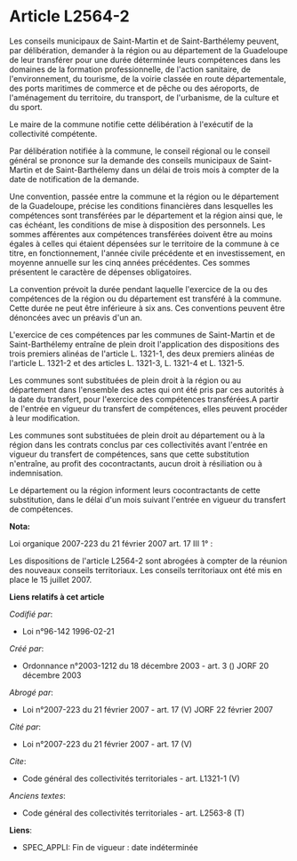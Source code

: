 # Article L2564-2

Les conseils municipaux de Saint-Martin et de Saint-Barthélemy peuvent, par délibération, demander à la région ou au
département de la Guadeloupe de leur transférer pour une durée déterminée leurs compétences dans les domaines de la formation
professionnelle, de l'action sanitaire, de l'environnement, du tourisme, de la voirie classée en route départementale, des
ports maritimes de commerce et de pêche ou des aéroports, de l'aménagement du territoire, du transport, de l'urbanisme, de la
culture et du sport. 

Le maire de la commune notifie cette délibération à l'exécutif de la collectivité compétente. 

Par délibération notifiée à la commune, le conseil régional ou le conseil général se prononce sur la demande des conseils
municipaux de Saint-Martin et de Saint-Barthélemy dans un délai de trois mois à compter de la date de notification de la
demande. 

Une convention, passée entre la commune et la région ou le département de la Guadeloupe, précise les conditions financières
dans lesquelles les compétences sont transférées par le département et la région ainsi que, le cas échéant, les conditions de
mise à disposition des personnels. Les sommes afférentes aux compétences transférées doivent être au moins égales à celles
qui étaient dépensées sur le territoire de la commune à ce titre, en fonctionnement, l'année civile précédente et en
investissement, en moyenne annuelle sur les cinq années précédentes. Ces sommes présentent le caractère de dépenses
obligatoires. 

La convention prévoit la durée pendant laquelle l'exercice de la ou des compétences de la région ou du département est
transféré à la commune. Cette durée ne peut être inférieure à six ans. Ces conventions peuvent être dénoncées avec un préavis
d'un an.

L'exercice de ces compétences par les communes de Saint-Martin et de Saint-Barthélemy entraîne de plein droit l'application
des dispositions des trois premiers alinéas de l'article L. 1321-1, des deux premiers alinéas de l'article L. 1321-2 et des
articles L. 1321-3, L. 1321-4 et L. 1321-5. 

Les communes sont substituées de plein droit à la région ou au département dans l'ensemble des actes qui ont été pris par ces
autorités à la date du transfert, pour l'exercice des compétences transférées.A partir de l'entrée en vigueur du transfert de
compétences, elles peuvent procéder à leur modification. 

Les communes sont substituées de plein droit au département ou à la région dans les contrats conclus par ces collectivités
avant l'entrée en vigueur du transfert de compétences, sans que cette substitution n'entraîne, au profit des cocontractants,
aucun droit à résiliation ou à indemnisation. 

Le département ou la région informent leurs cocontractants de cette substitution, dans le délai d'un mois suivant l'entrée en
vigueur du transfert de compétences.

**Nota:**

Loi organique 2007-223 du 21 février 2007 art. 17 III 1° : 

Les dispositions de l'article L2564-2 sont abrogées à compter de la réunion des nouveaux conseils territoriaux. Les conseils
territoriaux ont été mis en place le 15 juillet 2007.

**Liens relatifs à cet article**

_Codifié par_:

  - Loi n°96-142 1996-02-21

_Créé par_:

  - Ordonnance n°2003-1212 du 18 décembre 2003 - art. 3 () JORF 20 décembre 2003

_Abrogé par_:

  - Loi n°2007-223 du 21 février 2007 - art. 17 (V) JORF 22 février 2007

_Cité par_:

  - Loi n°2007-223 du 21 février 2007 - art. 17 (V)

_Cite_:

  - Code général des collectivités territoriales - art. L1321-1 (V)

_Anciens textes_:

  - Code général des collectivités territoriales - art. L2563-8 (T)

**Liens**:

  - SPEC_APPLI: Fin de vigueur : date indéterminée
